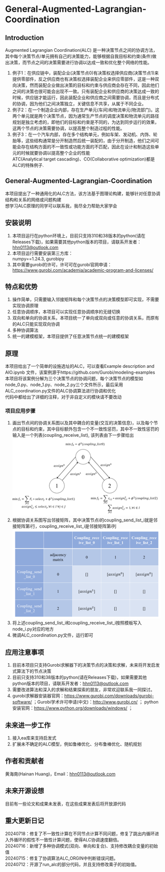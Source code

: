 # General-Augmented-Lagrangian-Coordination
## Introduction
Augmented Lagrangian Coordination(ALC) 是一种决策节点之间的协调方法，其中每个决策节点/单元拥有自己的决策能力，能够根据自我目标和约束(条件)做出决策，而节点之间的决策需要进行协调以达成一致和优化整个网络的性能。  
1. 例子1：在供应链中，装配企业(决策节点0)有决策权选择供应商(决策节点1)来提供零部件，反之供应商也有决策权选择装配企业来供应零部件，这是一种双向决策，然而装配企业做出决策的目标和约束与供应商会存在不同，因此他们之间的决策也很可能会出现不一致。只有装配企业和供应商的决策达成一致的时候，供应链才能运行，因此装配企业和供应商之间需要协调，而且是分布式的协调，因为他们之间决策独立，关键信息不共享，从属于不同企业。  
2. 例子2：在一个制造企业内部，存在生产单元(车间)和物流单元(物流部门)。这两个单元就是两个决策节点，因为通常生产节点的调度决策和物流单元的路径规划是独立考虑的，即他们的目标和约束是不同的，为达到同步运行的效果，这两个节点的决策需要协调，以提高整个制造过程的性能。  
3. 例子3：在一个汽车内部，存在多个结构单元，例如车架、发动机、内饰、轮胎等，这些结构通常是分开制造然后统一装配的，由于分开制造，他们之间可能会存在结构方面的不一致性或功能方面的不匹配，因此在设计和制造这些单元的时候就要协调以提高整个企业的性能  
ATC(Analytical target cascading)、CO(Collaborative optimization)都是ALC的特殊例子.  
## General-Augmented-Lagrangian-Coordination
本项目提出了一种通用化的ALC方法，该方法基于图理论构建，能够针对任意协调结构和关系的网络或问题构建  
想学习ALC原理的同学可以联系我，我尽全力帮助大家学会  
## 安装说明
1. 本项目运行在python环境上，目前只支持310和38版本的python(请在Releases下载)，如果需要其他python版本的项目，请联系开发者：hhn0113@outlook.com  
2. 本项目运行需要安装第三方库：  
numpy==1.24.3, gurobipy  
3. 其中需要gurobi的许可，许可可在gurobi官网申请：https://www.gurobi.com/academia/academic-program-and-licenses/  
## 特点和优势
1. 操作简单，只需要输入邻接矩阵和每个决策节点的决策模型即可实现，不需要实现协调原理
2. 任意协调顺序，本项目可以实现任意协调顺序的无缝切换
3. 双向和单向的协调关系，本项目统一了单向或双向或任意的协调关系，而原有的ALC只能实现双向协调
4. 多种协调算法
5. 统一的建模框架，本项目提供了任意决策节点统一的建模框架
## 原理
本项目给出了一个简单的设施选址的ALC，可以查看Example description and AIO.ipynb 文件，该案例源于https://github.com/Gurobi/modeling-examples  
本项目将该案例分解为三个决策节点的协调问题，每个决策节点的模型如node_0.py、node_1.py、node_2.py三个文件所示，最后采用ALC_coordination.py文件的ALC协调算法进行协调和优化  
代码中都给出了详细的注释，对于非自定义的模块请不要改动  
### 项目应用步骤
1. 画出节点间的协调关系图以及其中耦合的变量(交互的决策信息)，以及每个节点的目标和约束，其中目标额外包含一个不一致性惩罚，其中不一致性惩罚的输入是一个列表(coupling_receive_list), 该列表由下一步骤给出  
![节点间的协调关系图](./graph_of_coordination_relationship.png)
3. 根据协调关系图写出邻接矩阵，其中决策节点i的coupling_send_list_i就是邻接矩阵第i行，coupling_receive_list_i是邻接矩阵第i列  
![协调关系的邻接矩阵](./ALC_adjacency_matrix.png)
5. 将上述coupling_send_list_i和coupling_receive_list_i按照模板写入node_i.py对应的地方  
6. 微调ALC_coordination.py文件，运行即可  
## 应用注意事项
1. 目前本项目只支持Gurobi求解器下的决策节点的决策和求解，未来将开发启发式算法下的节点决策  
2. 目前只支持310和38版本的python(请在Releases下载)，如果需要其他python版本的项目，请联系开发者：hhn0113@outlook.com  
3. 需要改进算法和深入的求解和结果探索的朋友，非常欢迎联系我一同探讨。
4. gurobi求解器安装器官网：https://www.gurobi.com/downloads/gurobi-software/ ；Gurobi学术许可申请(中文)：http://www.gurobi.cn/ ； python安装官网：https://www.python.org/downloads/windows/ ； 
## 未来进一步工作
1. 接入ea库来支持启发式
2. 扩展未不确定的ALC模型，例如鲁棒优化、分布鲁棒优化、随机规划
## 作者和贡献者
黄海南(Hainan Huang)，Email：hhn0113@outlook.com
## 未来开源设想
目前有一些论文和成果未发表，在这些成果发表后将开放源代码
## 重大更新日记
20240718：修复了不一致性计算在不同节点计算不同问题，修复了跳出内循环进入外循环的假性不一致性计算问题，使得ALC协调速度翻倍。  
20240716：新增了多种协调模式(双向、单向和复合)、支持修改耦合变量的初始值  
20240715：修复了协调算法ALC_ORGIN中判断错误问题。  
20240712：开源了run_alc的部分代码，并且支持修改乘子的初始值。 
